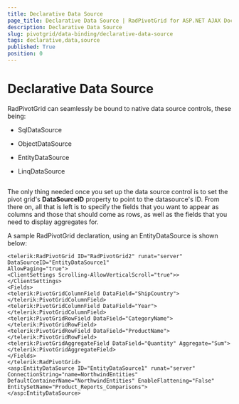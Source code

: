 ```yaml
---
title: Declarative Data Source
page_title: Declarative Data Source | RadPivotGrid for ASP.NET AJAX Documentation
description: Declarative Data Source
slug: pivotgrid/data-binding/declarative-data-source
tags: declarative,data,source
published: True
position: 0
---
```


# Declarative Data Source



RadPivotGrid can seamlessly be bound to native data source controls, these being:

* SqlDataSource

* ObjectDataSource

* EntityDataSource

* LinqDataSource

## 

The only thing needed once you set up the data source control is to set the pivot grid's **DataSourceID** property to point to the datasource's ID. From there on, all that is left is to specify the fields that you want to appear as columns and those that should come as rows, as well as the fields that you need to display aggregates for.

A sample RadPivotGrid declaration, using an EntityDataSource is shown below:

````ASPNET
<telerik:RadPivotGrid ID="RadPivotGrid2" runat="server" DataSourceID="EntityDataSource1"
AllowPaging="true">
<ClientSettings Scrolling-AllowVerticalScroll="true">>
</ClientSettings>
<Fields>
<telerik:PivotGridColumnField DataField="ShipCountry">
</telerik:PivotGridColumnField>
<telerik:PivotGridColumnField DataField="Year">
</telerik:PivotGridColumnField>
<telerik:PivotGridRowField DataField="CategoryName">
</telerik:PivotGridRowField>
<telerik:PivotGridRowField DataField="ProductName">
</telerik:PivotGridRowField>
<telerik:PivotGridAggregateField DataField="Quantity" Aggregate="Sum">
</telerik:PivotGridAggregateField>
</Fields>
</telerik:RadPivotGrid>
<asp:EntityDataSource ID="EntityDataSource1" runat="server" ConnectionString="name=NorthwindEntities"
DefaultContainerName="NorthwindEntities" EnableFlattening="False" EntitySetName="Product_Reports_Comparisons">
</asp:EntityDataSource>
````                


